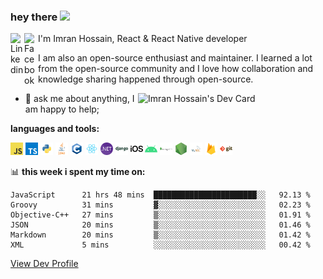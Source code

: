 ### hey there <img src="https://media.giphy.com/media/hvRJCLFzcasrR4ia7z/giphy.gif" width="25px">

<a href="https://www.linkedin.com/in/imran-imu/">
   <img align="left" alt="Linkedin" width="22px" src="https://content.linkedin.com/content/dam/me/business/en-us/amp/brand-site/v2/bg/LI-Bug.svg.original.svg" />
</a>
<a href="https://www.facebook.com/newrian">
  <img align="left" alt="Facebook" width="22px" src="https://gist.githubusercontent.com/ChrisBup/6100ff7896dc235a136bfd47bfff147d/raw/ef5b3e190c633fbb009884d54219699b0340a7af/social-icon-facebook.svg" />
</a>  

I'm Imran Hossain, React & React Native developer

I am also an open-source enthusiast and maintainer. I learned a lot from the open-source community and I love how collaboration and knowledge sharing happened through open-source.

<img align="right" src="https://api.daily.dev/devcards/641108923b3648e5b4f75f005aba428b.png?r=mrg" width="300" alt="Imran Hossain's Dev Card"/>

- 💬 ask me about anything, I am happy to help;

**languages and tools:**

<code><img height="20" src="https://raw.githubusercontent.com/github/explore/80688e429a7d4ef2fca1e82350fe8e3517d3494d/topics/javascript/javascript.png"></code>
<code><img height="20" src="https://raw.githubusercontent.com/github/explore/80688e429a7d4ef2fca1e82350fe8e3517d3494d/topics/typescript/typescript.png"></code>
<code><img height="20" src="https://raw.githubusercontent.com/github/explore/80688e429a7d4ef2fca1e82350fe8e3517d3494d/topics/python/python.png"></code>
<code><img height="20" src="https://raw.githubusercontent.com/github/explore/80688e429a7d4ef2fca1e82350fe8e3517d3494d/topics/java/java.png"></code>
<code><img height="20" src="https://raw.githubusercontent.com/github/explore/80688e429a7d4ef2fca1e82350fe8e3517d3494d/topics/c/c.png"></code>
<code><img height="20" src="https://raw.githubusercontent.com/github/explore/80688e429a7d4ef2fca1e82350fe8e3517d3494d/topics/react/react.png"></code>
<code><img height="20" src="https://raw.githubusercontent.com/github/explore/80688e429a7d4ef2fca1e82350fe8e3517d3494d/topics/dotnet/dotnet.png"></code>
<code><img height="20" src="https://raw.githubusercontent.com/github/explore/80688e429a7d4ef2fca1e82350fe8e3517d3494d/topics/django/django.png"></code>
<code><img height="20" src="https://raw.githubusercontent.com/github/explore/80688e429a7d4ef2fca1e82350fe8e3517d3494d/topics/ios/ios.png"></code>
<code><img height="20" src="https://raw.githubusercontent.com/github/explore/80688e429a7d4ef2fca1e82350fe8e3517d3494d/topics/android/android.png"></code>
<code><img height="20" src="https://raw.githubusercontent.com/github/explore/80688e429a7d4ef2fca1e82350fe8e3517d3494d/topics/mongodb/mongodb.png"></code>
<code><img height="20" src="https://raw.githubusercontent.com/github/explore/80688e429a7d4ef2fca1e82350fe8e3517d3494d/topics/nodejs/nodejs.png"></code>
<code><img height="20" src="https://raw.githubusercontent.com/github/explore/80688e429a7d4ef2fca1e82350fe8e3517d3494d/topics/mysql/mysql.png"></code>
<code><img height="20" src="https://raw.githubusercontent.com/github/explore/80688e429a7d4ef2fca1e82350fe8e3517d3494d/topics/firebase/firebase.png"></code>
<code><img height="20" src="https://raw.githubusercontent.com/github/explore/80688e429a7d4ef2fca1e82350fe8e3517d3494d/topics/git/git.png"></code>

📊 **this week i spent my time on:**

<!--START_SECTION:waka-->

```text
JavaScript      21 hrs 48 mins  ███████████████████████░░   92.13 %
Groovy          31 mins         ▓░░░░░░░░░░░░░░░░░░░░░░░░   02.23 %
Objective-C++   27 mins         ▒░░░░░░░░░░░░░░░░░░░░░░░░   01.91 %
JSON            20 mins         ▒░░░░░░░░░░░░░░░░░░░░░░░░   01.46 %
Markdown        20 mins         ▒░░░░░░░░░░░░░░░░░░░░░░░░   01.42 %
XML             5 mins          ░░░░░░░░░░░░░░░░░░░░░░░░░   00.42 %
```

<a href="https://app.daily.dev/imranimu" target="_blank" class="button pill">View Dev Profile</a>

<!--END_SECTION:waka-->
<!-- 
📈 my github stats

<p align="center"> <img src="https://github-readme-stats.vercel.app/api?username=imranimu&show_icons=true&theme=gotham" alt="imranimu" /> -->
